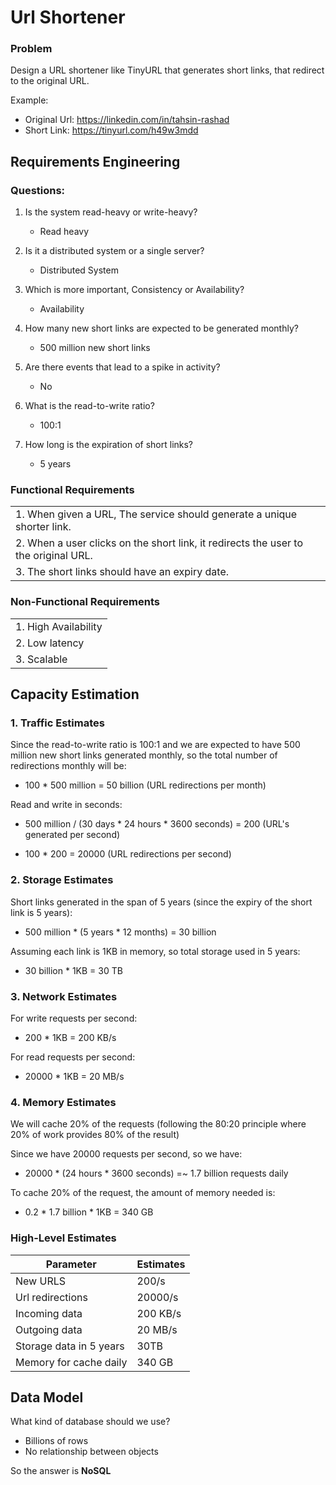 # Url Shortener

### Problem 
Design a URL shortener like TinyURL that generates short links, that redirect to the original URL.

Example:
- Original Url: https://linkedin.com/in/tahsin-rashad
- Short Link: https://tinyurl.com/h49w3mdd

## Requirements Engineering

### Questions:

1. Is the system read-heavy or write-heavy?
    - Read heavy

2. Is it a distributed system or a single server?
    - Distributed System

3. Which is more important, Consistency or Availability?
    - Availability

4. How many new short links are expected to be generated monthly?
    - 500 million new short links

5. Are there events that lead to a spike in activity?
    - No

6. What is the read-to-write ratio?
    - 100:1
  
7. How long is the expiration of short links?
    - 5 years

### Functional Requirements

|      | 
| ----------- | 
| 1. When given a URL, The service should generate a unique shorter link.      | 
| 2. When a user clicks on the short link, it redirects the user to the original URL.   | 
| 3. The short links should have an expiry date.|

### Non-Functional Requirements

|      | 
| ----------- | 
| 1. High Availability   | 
| 2. Low latency | 
| 3. Scalable|

## Capacity Estimation

### 1. Traffic Estimates

Since the read-to-write ratio is 100:1 and we are expected to have 500 million new short links generated monthly, 
so the total number of redirections monthly will be:

 - 100 * 500 million = 50 billion (URL redirections per month)

Read and write in seconds:

 - 500 million / (30 days * 24 hours * 3600 seconds) = 200 (URL's generated per second)

 - 100 * 200 = 20000 (URL redirections per second)

### 2. Storage Estimates

Short links generated in the span of 5 years (since the expiry of the short link is 5 years):

 - 500 million * (5 years * 12 months) = 30 billion

Assuming each link is 1KB in memory, so total storage used in 5 years:

 - 30 billion * 1KB = 30 TB

### 3. Network Estimates

For write requests per second:

 - 200 * 1KB = 200 KB/s

For read requests per second:

 - 20000 * 1KB = 20 MB/s

### 4. Memory Estimates

We will cache 20% of the requests (following the 80:20 principle where 20% of work provides 80% of the result)

Since we have 20000 requests per second, so we have:

 - 20000 * (24 hours * 3600 seconds) =~ 1.7 billion requests daily

To cache 20% of the request, the amount of memory needed is:

 - 0.2 * 1.7 billion * 1KB = 340 GB

### High-Level Estimates

| Parameter | Estimates  |
| ----------- | ----------- |
| New URLS | 200/s       |
| Url redirections   | 20000/s        |
| Incoming data  | 200 KB/s        |
| Outgoing data  | 20 MB/s        |
| Storage data in 5 years | 30TB        |
| Memory for cache daily | 340 GB        |

## Data Model

What kind of database should we use?

 - Billions of rows
 - No relationship between objects

So the answer is **NoSQL**




